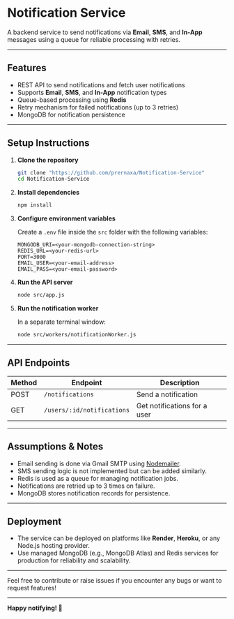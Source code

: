 # Notification Service

A backend service to send notifications via **Email**, **SMS**, and **In-App** messages using a queue for reliable processing with retries.

---

## Features

- REST API to send notifications and fetch user notifications
- Supports **Email**, **SMS**, and **In-App** notification types
- Queue-based processing using **Redis**
- Retry mechanism for failed notifications (up to 3 retries)
- MongoDB for notification persistence

---

## Setup Instructions

1. **Clone the repository**

    ```bash
    git clone "https://github.com/prernaxa/Notification-Service"
    cd Notification-Service
    ```

2. **Install dependencies**

    ```bash
    npm install
    ```

3. **Configure environment variables**

    Create a `.env` file inside the `src` folder with the following variables:

    ```env
    MONGODB_URI=<your-mongodb-connection-string>
    REDIS_URL=<your-redis-url>
    PORT=3000
    EMAIL_USER=<your-email-address>
    EMAIL_PASS=<your-email-password>
    ```

4. **Run the API server**

    ```bash
    node src/app.js
    ```

5. **Run the notification worker**

    In a separate terminal window:

    ```bash
    node src/workers/notificationWorker.js
    ```

---

## API Endpoints

| Method | Endpoint                    | Description                   |
|--------|-----------------------------|-------------------------------|
| POST   | `/notifications`            | Send a notification            |
| GET    | `/users/:id/notifications` | Get notifications for a user   |

---

## Assumptions & Notes

- Email sending is done via Gmail SMTP using [Nodemailer](https://nodemailer.com/).
- SMS sending logic is not implemented but can be added similarly.
- Redis is used as a queue for managing notification jobs.
- Notifications are retried up to 3 times on failure.
- MongoDB stores notification records for persistence.

---

## Deployment

- The service can be deployed on platforms like **Render**, **Heroku**, or any Node.js hosting provider.
- Use managed MongoDB (e.g., MongoDB Atlas) and Redis services for production for reliability and scalability.

---

Feel free to contribute or raise issues if you encounter any bugs or want to request features!

---

**Happy notifying! 🚀**
